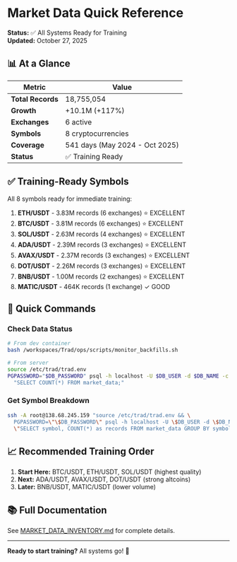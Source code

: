 # Market Data Quick Reference

**Status:** ✅ All Systems Ready for Training  
**Updated:** October 27, 2025

## 📊 At a Glance

| Metric | Value |
|--------|-------|
| **Total Records** | 18,755,054 |
| **Growth** | +10.1M (+117%) |
| **Exchanges** | 6 active |
| **Symbols** | 8 cryptocurrencies |
| **Coverage** | 541 days (May 2024 - Oct 2025) |
| **Status** | ✅ Training Ready |

## ✅ Training-Ready Symbols

All 8 symbols ready for immediate training:

1. **ETH/USDT** - 3.83M records (6 exchanges) ⭐ EXCELLENT
2. **BTC/USDT** - 3.81M records (6 exchanges) ⭐ EXCELLENT
3. **SOL/USDT** - 2.63M records (4 exchanges) ⭐ EXCELLENT
4. **ADA/USDT** - 2.39M records (3 exchanges) ⭐ EXCELLENT
5. **AVAX/USDT** - 2.37M records (3 exchanges) ⭐ EXCELLENT
6. **DOT/USDT** - 2.26M records (3 exchanges) ⭐ EXCELLENT
7. **BNB/USDT** - 1.00M records (2 exchanges) ⭐ EXCELLENT
8. **MATIC/USDT** - 464K records (1 exchange) ✓ GOOD

## 🚀 Quick Commands

### Check Data Status
```bash
# From dev container
bash /workspaces/Trad/ops/scripts/monitor_backfills.sh

# From server
source /etc/trad/trad.env
PGPASSWORD="$DB_PASSWORD" psql -h localhost -U $DB_USER -d $DB_NAME -c \
  "SELECT COUNT(*) FROM market_data;"
```

### Get Symbol Breakdown
```bash
ssh -A root@138.68.245.159 "source /etc/trad/trad.env && \
  PGPASSWORD=\"\$DB_PASSWORD\" psql -h localhost -U \$DB_USER -d \$DB_NAME -c \
  \"SELECT symbol, COUNT(*) as records FROM market_data GROUP BY symbol ORDER BY records DESC;\""
```

## 📈 Recommended Training Order

1. **Start Here:** BTC/USDT, ETH/USDT, SOL/USDT (highest quality)
2. **Next:** ADA/USDT, AVAX/USDT, DOT/USDT (strong altcoins)
3. **Later:** BNB/USDT, MATIC/USDT (lower volume)

## 📚 Full Documentation

See [MARKET_DATA_INVENTORY.md](./MARKET_DATA_INVENTORY.md) for complete details.

---

**Ready to start training?** All systems go! 🎯
